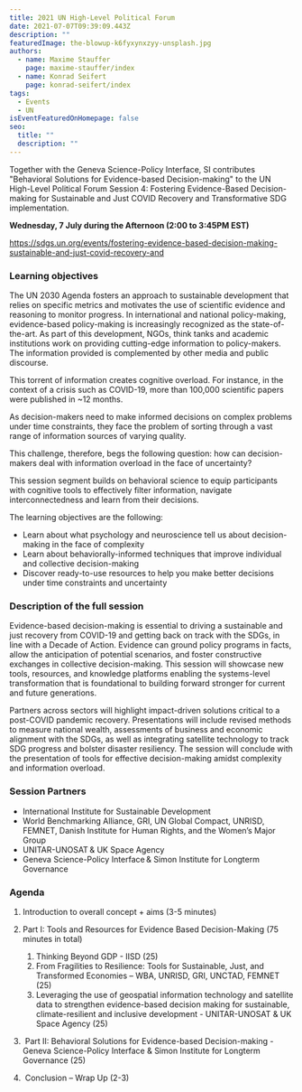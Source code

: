 ```yaml
---
title: 2021 UN High-Level Political Forum
date: 2021-07-07T09:39:09.443Z
description: ""
featuredImage: the-blowup-k6fyxynxzyy-unsplash.jpg
authors:
  - name: Maxime Stauffer
    page: maxime-stauffer/index
  - name: Konrad Seifert
    page: konrad-seifert/index
tags:
  - Events
  - UN
isEventFeaturedOnHomepage: false
seo:
  title: ""
  description: ""
---
```

Together with the Geneva Science-Policy Interface, SI contributes "Behavioral Solutions for Evidence-based Decision-making" to the UN High-Level Political Forum Session 4: Fostering Evidence-Based Decision-making for Sustainable and Just COVID Recovery and Transformative SDG implementation.

**Wednesday, 7 July during the Afternoon (2:00 to 3:45PM EST)** 

<https://sdgs.un.org/events/fostering-evidence-based-decision-making-sustainable-and-just-covid-recovery-and> 

### Learning objectives

The UN 2030 Agenda fosters an approach to sustainable development that relies on specific metrics and motivates the use of scientific evidence and reasoning to monitor progress. In international and national policy-making, evidence-based policy-making is increasingly recognized as the state-of-the-art. As part of this development, NGOs, think tanks and academic institutions work on providing cutting-edge information to policy-makers. The information provided is complemented by other media and public discourse. 

This torrent of information creates cognitive overload. For instance, in the context of a crisis such as COVID-19, more than 100,000 scientific papers were published in ~12 months. 

As decision-makers need to make informed decisions on complex problems under time constraints, they face the problem of sorting through a vast range of information sources of varying quality. 

This challenge, therefore, begs the following question: how can decision-makers deal with information overload in the face of uncertainty? 

This session segment builds on behavioral science to equip participants with cognitive tools to effectively filter information, navigate interconnectedness and learn from their decisions.  

The learning objectives are the following: 

* Learn about what psychology and neuroscience tell us about decision-making in the face of complexity 
* Learn about behaviorally-informed techniques that improve individual and collective decision-making  
* Discover ready-to-use resources to help you make better decisions under time constraints and uncertainty

### Description of the full session

Evidence-based decision-making is essential to driving a sustainable and just recovery from COVID-19 and getting back on track with the SDGs, in line with a Decade of Action. Evidence can ground policy programs in facts, allow the anticipation of potential scenarios, and foster constructive exchanges in collective decision-making. This session will showcase new tools, resources, and knowledge platforms enabling the systems-level transformation that is foundational to building forward stronger for current and future generations.  

Partners across sectors will highlight impact-driven solutions critical to a post-COVID pandemic recovery. Presentations will include revised methods to measure national wealth, assessments of business and economic alignment with the SDGs, as well as integrating satellite technology to track SDG progress and bolster disaster resiliency. The session will conclude with the presentation of tools for effective decision-making amidst complexity and information overload.  

### Session Partners 

* International Institute for Sustainable Development   
* World Benchmarking Alliance, GRI, UN Global Compact, UNRISD, FEMNET, Danish Institute for Human Rights, and the Women’s Major Group  
* UNITAR-UNOSAT & UK Space Agency 
* Geneva Science-Policy Interface & Simon Institute for Longterm Governance 

### Agenda 

1. Introduction to overall concept + aims (3-5 minutes) 
2. Part I: Tools and Resources for Evidence Based Decision-Making (75 minutes in total)  

   1. Thinking Beyond GDP - IISD (25) 
   2. From Fragilities to Resilience: Tools for Sustainable, Just, and Transformed Economies – WBA, UNRISD, GRI, UNCTAD, FEMNET (25)  
   3. Leveraging the use of geospatial information technology and satellite data to strengthen evidence-based decision making for sustainable, climate-resilient and inclusive development - UNITAR-UNOSAT & UK Space Agency (25) 
3.  Part II: Behavioral Solutions for Evidence-based Decision-making - Geneva Science-Policy Interface & Simon Institute for Longterm Governance (25) 
4.  Conclusion – Wrap Up (2-3)